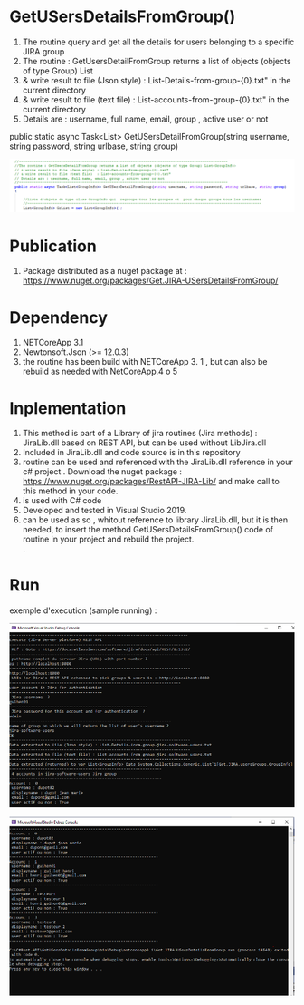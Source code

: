 # GetUSersDetailsFromGroup()

1. The routine query and get all the details for users belonging to a specific JIRA group
1. The routine : GetUsersDetailFromGroup returns a list of objects (objects of type Group) List<GroupInfo>
2. & write result to file (Json style) : List-Details-from-group-{0}.txt" in the current directory
3. & write result to file (text file)  : List-accounts-from-group-{0}.txt" in the current directory
4. Details are : username, full name, email, group , active user or not
   
  public static async Task<List<GroupInfo>> GetUSersDetailFromGroup(string username, string password, string urlbase, string group)
  
   ![alt text](https://github.com/guihen01/Get.JIRA-USersDetailsFromGroup/blob/main/Capture1.PNG "Logo Title Text 1")
  
# Publication

1. Package distributed as a nuget package at : https://www.nuget.org/packages/Get.JIRA-USersDetailsFromGroup/

# Dependency

1. NETCoreApp 3.1
2. Newtonsoft.Json (>= 12.0.3)
3. the routine has been build with NETCoreApp 3. 1 , but can also be rebuild as needed with NetCoreApp.4 o 5 

# Inplementation

1. This method is part of a Library of jira routines (Jira methods) : JiraLib.dll based on REST API, but can be used without LibJira.dll
2. Included in JiraLib.dll and code source is in this repository
3. routine can be used and referenced with the JiraLib.dll reference in your c# project . Download the nuget package : https://www.nuget.org/packages/RestAPI-JIRA-Lib/
and make  call to this method in your code.
4. is used with C# code 
5.  Developed and tested in Visual Studio 2019.
6. can be used as so , whitout reference to library JiraLib.dll, but it is then needed, to insert the method GetUSersDetailsFromGroup()
code of routine in your project and rebuild the project.  
.
# Run 
exemple d'execution (sample running) : 

![alt text](https://github.com/guihen01/Get.JIRA-USersDetailsFromGroup/blob/main/Capture-2.PNG "Logo Title Text 1")

![alt text](https://github.com/guihen01/Get.JIRA-USersDetailsFromGroup/blob/main/Capture3.PNG "Logo Title Text 1")
